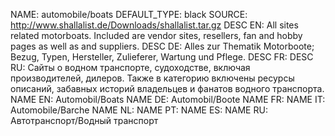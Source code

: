 NAME:   automobile/boats
DEFAULT_TYPE: black
SOURCE: http://www.shallalist.de/Downloads/shallalist.tar.gz
DESC EN: All sites related motorboats. Included are vendor sites, resellers, fan and hobby pages as well as and suppliers.
DESC DE: Alles zur Thematik Motorboote; Bezug, Typen, Hersteller, Zulieferer, Wartung und Pflege.
DESC FR:
DESC RU: Сайты о водном транспорте, судоходстве, включая производителей, дилеров. Также в категорию включены ресурсы описаний, забавных историй владельцев и фанатов водного транспорта.
NAME EN: Automobil/Boats
NAME DE: Automobil/Boote
NAME FR:
NAME IT: Automobile/Barche
NAME NL:
NAME PT:
NAME ES:
NAME RU: Автотранспорт/Водный транспорт

